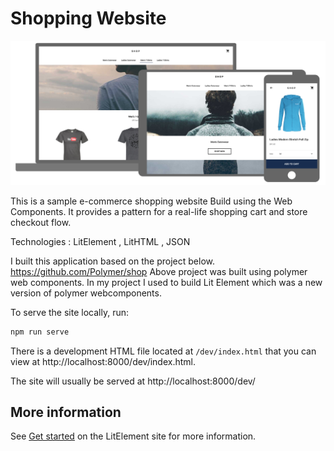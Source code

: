 # Shopping Website

![alt text](https://github.com/rayanaradha/Shopping-application/blob/master/images/39545341-c50a9184-4e05-11e8-88e0-0e1f3fa4834b.png)

This is a sample e-commerce shopping website Build using the Web Components. It provides a pattern for a real-life shopping cart and store checkout flow.

Technologies : LitElement , LitHTML , JSON

I built this application based on the project below.
https://github.com/Polymer/shop
Above project was built using polymer web components. In my project I used to build Lit Element which was a new version of polymer webcomponents. 


To serve the site locally, run:


```bash
npm run serve
```

There is a development HTML file located at `/dev/index.html` that you can view at http://localhost:8000/dev/index.html.


The site will usually be served at http://localhost:8000/dev/



## More information

See [Get started](https://lit-element.polymer-project.org/guide/start) on the LitElement site for more information.
